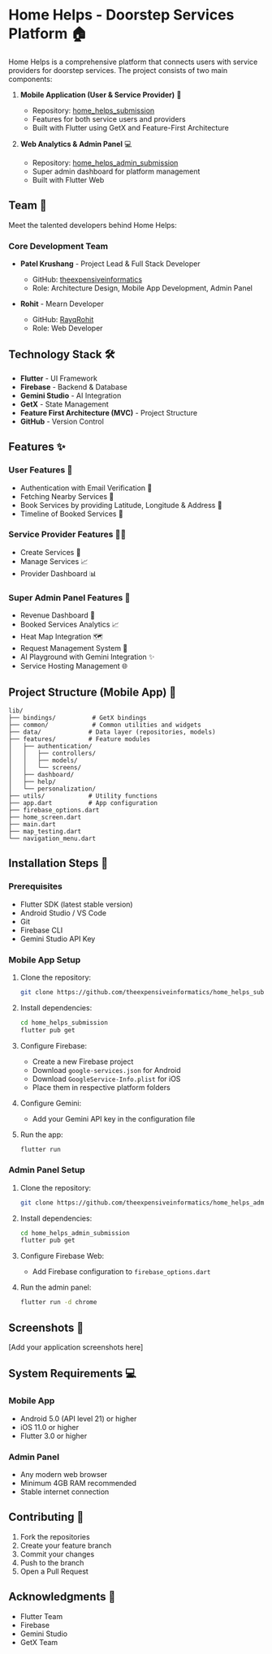 # Home Helps - Doorstep Services Platform 🏠

Home Helps is a comprehensive platform that connects users with service providers for doorstep services. The project consists of two main components:

1. **Mobile Application (User & Service Provider)** 📱
   - Repository: [home_helps_submission](https://github.com/theexpensiveinformatics/home_helps_submission.git)
   - Features for both service users and providers
   - Built with Flutter using GetX and Feature-First Architecture

2. **Web Analytics & Admin Panel** 💻
   - Repository: [home_helps_admin_submission](https://github.com/theexpensiveinformatics/home_helps_admin_submission.git)
   - Super admin dashboard for platform management
   - Built with Flutter Web

## Team 👥

Meet the talented developers behind Home Helps:

### Core Development Team

- **Patel Krushang** - Project Lead & Full Stack Developer
  - GitHub: [theexpensiveinformatics](https://github.com/theexpensiveinformatics)
  - Role: Architecture Design, Mobile App Development, Admin Panel

- **Rohit** - Mearn Developer
  - GitHub: [RayqRohit](https://github.com/RayqRohit)
  - Role: Web Developer

## Technology Stack 🛠️

- **Flutter** - UI Framework
- **Firebase** - Backend & Database
- **Gemini Studio** - AI Integration
- **GetX** - State Management
- **Feature First Architecture (MVC)** - Project Structure
- **GitHub** - Version Control

## Features ✨

### User Features 👤
- Authentication with Email Verification 🔐
- Fetching Nearby Services 🚀
- Book Services by providing Latitude, Longitude & Address 📍
- Timeline of Booked Services 📃

### Service Provider Features 👨‍🔧
- Create Services 🚀
- Manage Services 📈
- Provider Dashboard 📊

### Super Admin Panel Features 👑
- Revenue Dashboard 🤑
- Booked Services Analytics 📈
- Heat Map Integration 🗺️
- Request Management System 📨
- AI Playground with Gemini Integration ✨
- Service Hosting Management 🌐

## Project Structure (Mobile App) 📁

```
lib/
├── bindings/          # GetX bindings
├── common/            # Common utilities and widgets
├── data/             # Data layer (repositories, models)
├── features/         # Feature modules
│   ├── authentication/
│   │   ├── controllers/
│   │   ├── models/
│   │   └── screens/
│   ├── dashboard/
│   ├── help/
│   └── personalization/
├── utils/            # Utility functions
├── app.dart          # App configuration
├── firebase_options.dart
├── home_screen.dart
├── main.dart
├── map_testing.dart
└── navigation_menu.dart
```

## Installation Steps 🚀

### Prerequisites
- Flutter SDK (latest stable version)
- Android Studio / VS Code
- Git
- Firebase CLI
- Gemini Studio API Key

### Mobile App Setup
1. Clone the repository:
   ```bash
   git clone https://github.com/theexpensiveinformatics/home_helps_submission.git
   ```

2. Install dependencies:
   ```bash
   cd home_helps_submission
   flutter pub get
   ```

3. Configure Firebase:
   - Create a new Firebase project
   - Download `google-services.json` for Android
   - Download `GoogleService-Info.plist` for iOS
   - Place them in respective platform folders

4. Configure Gemini:
   - Add your Gemini API key in the configuration file

5. Run the app:
   ```bash
   flutter run
   ```

### Admin Panel Setup
1. Clone the repository:
   ```bash
   git clone https://github.com/theexpensiveinformatics/home_helps_admin_submission.git
   ```

2. Install dependencies:
   ```bash
   cd home_helps_admin_submission
   flutter pub get
   ```

3. Configure Firebase Web:
   - Add Firebase configuration to `firebase_options.dart`

4. Run the admin panel:
   ```bash
   flutter run -d chrome
   ```

## Screenshots 📸
[Add your application screenshots here]

## System Requirements 💻

### Mobile App
- Android 5.0 (API level 21) or higher
- iOS 11.0 or higher
- Flutter 3.0 or higher

### Admin Panel
- Any modern web browser
- Minimum 4GB RAM recommended
- Stable internet connection

## Contributing 🤝

1. Fork the repositories
2. Create your feature branch 
3. Commit your changes 
4. Push to the branch 
5. Open a Pull Request



## Acknowledgments 🙏
- Flutter Team
- Firebase
- Gemini Studio
- GetX Team
